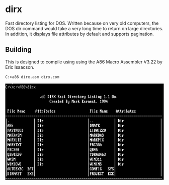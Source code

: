 
# dirx

Fast directory listing for DOS.
Written because on very old computers, the DOS dir command would take a very long time to return on large directories. In addition, it displays file attributes by default and supports pagination.

## Building

This is designed to compile using using the A86 Macro Assembler V3.22 by Eric Isaacson.

```dos
C:>a86 dirx.asm dirx.com
```

![dirx screenshot](images/screenshot.png)
